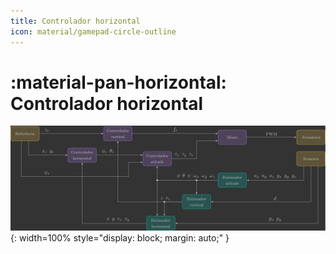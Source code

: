 ```yaml
---
title: Controlador horizontal
icon: material/gamepad-circle-outline
---
```


# :material-pan-horizontal: Controlador horizontal

![Architecture - Horizontal Controller](../../architecture/images/architecture_horizontal_controller.svg){: width=100% style="display: block; margin: auto;" }
